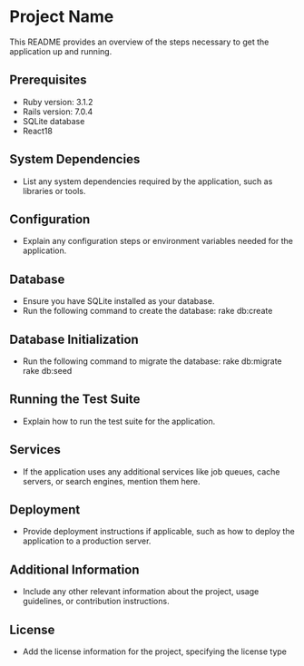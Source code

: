 # Project Name

This README provides an overview of the steps necessary to get the application up and running.

## Prerequisites

- Ruby version: 3.1.2
- Rails version: 7.0.4
- SQLite database
- React18
## System Dependencies

- List any system dependencies required by the application, such as libraries or tools.

## Configuration

- Explain any configuration steps or environment variables needed for the application.

## Database

- Ensure you have SQLite installed as your database.
- Run the following command to create the database:
rake db:create

## Database Initialization

- Run the following command to migrate the database:
rake db:migrate
rake db:seed



## Running the Test Suite

- Explain how to run the test suite for the application.

## Services

- If the application uses any additional services like job queues, cache servers, or search engines, mention them here.

## Deployment

- Provide deployment instructions if applicable, such as how to deploy the application to a production server.

## Additional Information

- Include any other relevant information about the project, usage guidelines, or contribution instructions.

## License

- Add the license information for the project, specifying the license type